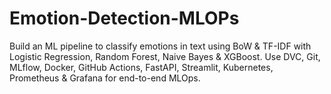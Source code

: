 # Emotion-Detection-MLOPs
Build an ML pipeline to classify emotions in text using BoW &amp; TF-IDF with Logistic Regression, Random Forest, Naive Bayes &amp; XGBoost. Use DVC, Git, MLflow, Docker, GitHub Actions, FastAPI, Streamlit, Kubernetes, Prometheus &amp; Grafana for end-to-end MLOps.
